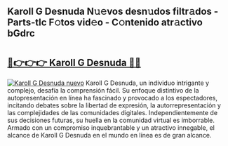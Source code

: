 ## Karoll G Desnuda N𝚞𝚎vos desn𝚞dos filtr𝚊dos - Parts-tIc F𝚘tos vid𝚎o - C𝚘ntenido atr𝚊ctivo bGdrc

# <h2><a href="http://mbbnc0c.tromn.icu/?c=Karoll+G+Desnuda">🔗👉👉👉 Karoll G Desnuda 🔗🔗</a></h2>

[![Karoll G Desnuda nuevo](https://i.imgur.com/pEAQMta.gif)](http://mbbnc0c.tromn.icu/?c=Karoll+G+Desnuda)
Karoll G Desnuda, un individuo intrigante y complejo, desafía la comprensión fácil. Su enfoque distintivo de la autopresentación en línea ha fascinado y provocado a los espectadores, incitando debates sobre la libertad de expresión, la autorrepresentación y las complejidades de las comunidades digitales. Independientemente de sus decisiones futuras, su huella en la comunidad virtual es imborrable. Armado con un compromiso inquebrantable y un atractivo innegable, el alcance de Karoll G Desnuda en el mundo en línea es de gran alcance.
